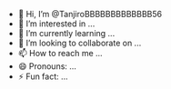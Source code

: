 - 👋 Hi, I’m @TanjiroBBBBBBBBBBBBB56
- 👀 I’m interested in ...
- 🌱 I’m currently learning ...
- 💞️ I’m looking to collaborate on ...
- 📫 How to reach me ...
- 😄 Pronouns: ...
- ⚡ Fun fact: ...

<!---
TanjiroBBBBBBBBBBBBB56/TanjiroBBBBBBBBBBBBB56 is a ✨ special ✨ repository because its `README.md` (this file) appears on your GitHub profile.
You can click the Preview link to take a look at your changes.
--->
